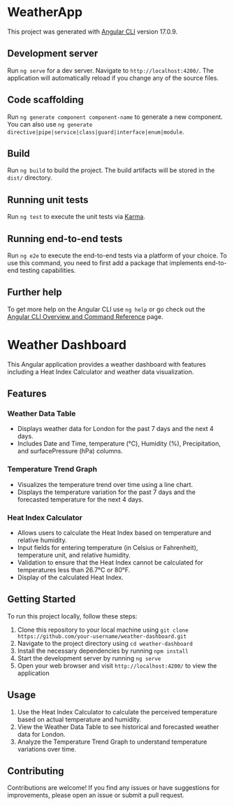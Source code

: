 # WeatherApp

This project was generated with [Angular CLI](https://github.com/angular/angular-cli) version 17.0.9.

## Development server

Run `ng serve` for a dev server. Navigate to `http://localhost:4200/`. The application will automatically reload if you change any of the source files.

## Code scaffolding

Run `ng generate component component-name` to generate a new component. You can also use `ng generate directive|pipe|service|class|guard|interface|enum|module`.

## Build

Run `ng build` to build the project. The build artifacts will be stored in the `dist/` directory.

## Running unit tests

Run `ng test` to execute the unit tests via [Karma](https://karma-runner.github.io).

## Running end-to-end tests

Run `ng e2e` to execute the end-to-end tests via a platform of your choice. To use this command, you need to first add a package that implements end-to-end testing capabilities.

## Further help

To get more help on the Angular CLI use `ng help` or go check out the [Angular CLI Overview and Command Reference](https://angular.io/cli) page.


# Weather Dashboard

This Angular application provides a weather dashboard with features including a Heat Index Calculator and weather data visualization.

## Features

### Weather Data Table

- Displays weather data for London for the past 7 days and the next 4 days.
- Includes Date and Time, temperature (°C), Humidity (%), Precipitation, and surfacePressure (hPa) columns.

### Temperature Trend Graph

- Visualizes the temperature trend over time using a line chart.
- Displays the temperature variation for the past 7 days and the forecasted temperature for the next 4 days.

### Heat Index Calculator

- Allows users to calculate the Heat Index based on temperature and relative humidity.
- Input fields for entering temperature (in Celsius or Fahrenheit), temperature unit, and relative humidity.
- Validation to ensure that the Heat Index cannot be calculated for temperatures less than 26.7°C or 80°F.
- Display of the calculated Heat Index.

## Getting Started

To run this project locally, follow these steps:

1. Clone this repository to your local machine using `git clone https://github.com/your-username/weather-dashboard.git`
2. Navigate to the project directory using `cd weather-dashboard`
3. Install the necessary dependencies by running `npm install`
4. Start the development server by running `ng serve`
5. Open your web browser and visit `http://localhost:4200/` to view the application

## Usage

1. Use the Heat Index Calculator to calculate the perceived temperature based on actual temperature and humidity.
2. View the Weather Data Table to see historical and forecasted weather data for London.
3. Analyze the Temperature Trend Graph to understand temperature variations over time.

## Contributing

Contributions are welcome! If you find any issues or have suggestions for improvements, please open an issue or submit a pull request.
